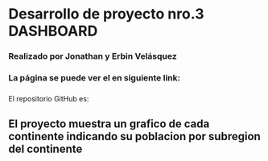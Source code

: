 # Desarrollo de proyecto nro.3 DASHBOARD
### Realizado por Jonathan y Erbin Velásquez
### La página se puede ver el en siguiente link:
### 
El repositorio GitHub es:
### 

## El proyecto muestra un grafico de cada continente indicando su poblacion por subregion del continente